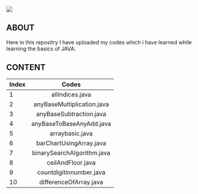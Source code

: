 <img src = "https://i1.wp.com/softwareengineeringdaily.com/wp-content/uploads/2020/01/Java-Debugging-Tips-881x441.jpg?resize=730%2C389&ssl=1">

## ABOUT
Here in this repositry I have uploaded my codes which i have learned while learning the basics of JAVA.

## CONTENT

| Index | Codes |
| :---- | :----: |
| 1 | allIndices.java |
| 2 | anyBaseMultiplication.java |
| 3 | anyBaseSubtraction.java |
| 4 | anyBaseToBaseAnyAdd.java |
| 5 | arraybasic.java |
| 6 | barChartUsingArray.java |
| 7 | binarySearchAlgorithm.java |
| 8 | ceilAndFloor.java |
| 9 | countdigitinnumber.java |
| 10 | differenceOfArray.java |


